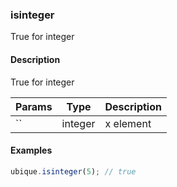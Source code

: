 ### isinteger
True for integer


#### Description

True for integer


|Params|Type|Description
|---------|----|-----------
|`` | integer | x element


#### Examples

```js
ubique.isinteger(5); // true
```

